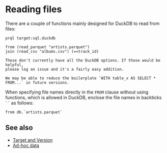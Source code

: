 # Reading files

There are a couple of functions mainly designed for DuckDB to read from files:

```prql
prql target:sql.duckdb

from (read_parquet "artists.parquet")
join (read_csv "albums.csv") (==track_id)
```

```admonish note
These don't currently have all the DuckDB options. If those would be helpful,
please log an issue and it's a fairly easy addition.
```

```admonish info
We may be able to reduce the boilerplate `WITH table_x AS SELECT * FROM...` in future versions.
```

When specifying file names directly in the `FROM` clause without using
functions, which is allowed in DuckDB, enclose the file names in backticks
` `` ` as follows:

```prql
from db.`artists.parquet`
```

## See also

- [Target and Version](../../project/target.md)
- [Ad-hoc data](./relation-literals.md)
